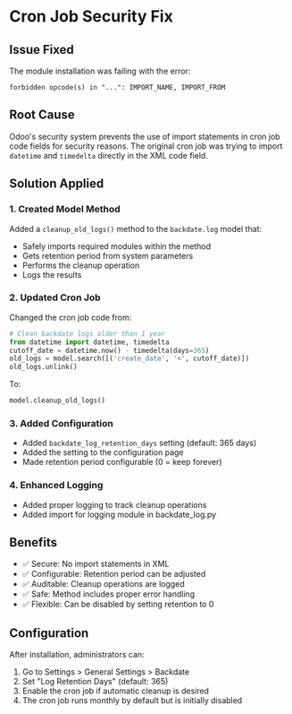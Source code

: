 # Cron Job Security Fix

## Issue Fixed
The module installation was failing with the error:
```
forbidden opcode(s) in "...": IMPORT_NAME, IMPORT_FROM
```

## Root Cause
Odoo's security system prevents the use of import statements in cron job code fields for security reasons. The original cron job was trying to import `datetime` and `timedelta` directly in the XML code field.

## Solution Applied

### 1. Created Model Method
Added a `cleanup_old_logs()` method to the `backdate.log` model that:
- Safely imports required modules within the method
- Gets retention period from system parameters
- Performs the cleanup operation
- Logs the results

### 2. Updated Cron Job
Changed the cron job code from:
```python
# Clean backdate logs older than 1 year
from datetime import datetime, timedelta
cutoff_date = datetime.now() - timedelta(days=365)
old_logs = model.search([('create_date', '<', cutoff_date)])
old_logs.unlink()
```

To:
```python
model.cleanup_old_logs()
```

### 3. Added Configuration
- Added `backdate_log_retention_days` setting (default: 365 days)
- Added the setting to the configuration page
- Made retention period configurable (0 = keep forever)

### 4. Enhanced Logging
- Added proper logging to track cleanup operations
- Added import for logging module in backdate_log.py

## Benefits
- ✅ Secure: No import statements in XML
- ✅ Configurable: Retention period can be adjusted
- ✅ Auditable: Cleanup operations are logged
- ✅ Safe: Method includes proper error handling
- ✅ Flexible: Can be disabled by setting retention to 0

## Configuration
After installation, administrators can:
1. Go to Settings > General Settings > Backdate
2. Set "Log Retention Days" (default: 365)
3. Enable the cron job if automatic cleanup is desired
4. The cron job runs monthly by default but is initially disabled